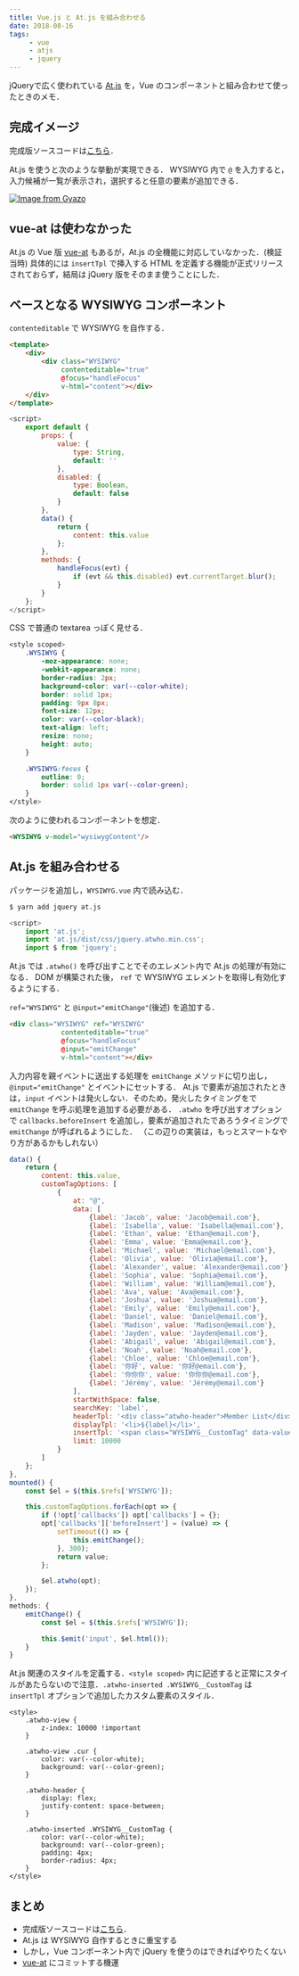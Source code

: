 ```yaml
---
title: Vue.js と At.js を組み合わせる
date: 2018-08-16
tags:
     - vue
     - atjs
     - jquery
---
```


jQueryで広く使われている [At.js](https://github.com/ichord/At.js) を，Vue のコンポーネントと組み合わせて使ったときのメモ．

## 完成イメージ

完成版ソースコードは[こちら](https://github.com/tanakaworld/vue-with-atjs)．

At.js を使うと次のような挙動が実現できる．
WYSIWYG 内で `@` を入力すると，入力候補が一覧が表示され，選択すると任意の要素が追加できる．

[![Image from Gyazo](https://i.gyazo.com/528e95314d7ac72932e3edf52f291c11.gif)](https://gyazo.com/528e95314d7ac72932e3edf52f291c11)


## vue-at は使わなかった

At.js の Vue 版 [vue-at](https://github.com/fritx/vue-at) もあるが，At.js の全機能に対応していなかった．(検証当時)
具体的には `insertTpl` で挿入する HTML を定義する機能が正式リリースされておらず，結局は jQuery 版をそのまま使うことにした．


## ベースとなる WYSIWYG コンポーネント

`contenteditable` で WYSIWYG を自作する．

```html
<template>
    <div>
        <div class="WYSIWYG"
             contenteditable="true"
             @focus="handleFocus"
             v-html="content"></div>
    </div>
</template>
```

```javascript
<script>
    export default {
        props: {
            value: {
                type: String,
                default: ''
            },
            disabled: {
                type: Boolean,
                default: false
            }
        },
        data() {
            return {
                content: this.value
            };
        },
        methods: {
            handleFocus(evt) {
                if (evt && this.disabled) evt.currentTarget.blur();
            }
        }
    };
</script>
```

CSS で普通の textarea っぽく見せる．

```css
<style scoped>
    .WYSIWYG {
        -moz-appearance: none;
        -webkit-appearance: none;
        border-radius: 2px;
        background-color: var(--color-white);
        border: solid 1px;
        padding: 9px 8px;
        font-size: 12px;
        color: var(--color-black);
        text-align: left;
        resize: none;
        height: auto;
    }

    .WYSIWYG:focus {
        outline: 0;
        border: solid 1px var(--color-green);
    }
</style>
```

次のように使われるコンポーネントを想定．

```html
<WYSIWYG v-model="wysiwygContent"/>
```


## At.js を組み合わせる

パッケージを追加し，`WYSIWYG.vue` 内で読み込む．

```bash
$ yarn add jquery at.js
```
```javascript
<script>
    import 'at.js';
    import 'at.js/dist/css/jquery.atwho.min.css';
    import $ from 'jquery';
```

At.js では `.atwho()` を呼び出すことでそのエレメント内で At.js の処理が有効になる．
DOM が構築された後， `ref` で WYSIWYG エレメントを取得し有効化するようにする．

`ref="WYSIWYG"` と `@input="emitChange"`(後述) を追加する．

```html
<div class="WYSIWYG" ref="WYSIWYG"
             contenteditable="true"
             @focus="handleFocus"
             @input="emitChange"
             v-html="content"></div>
```

入力内容を親イベントに送出する処理を `emitChange` メソッドに切り出し，`@input="emitChange"` とイベントにセットする．
At.js で要素が追加されたときは，`input` イベントは発火しない．そのため，発火したタイミングをで `emitChange` を呼ぶ処理を追加する必要がある．
`.atwho` を呼び出すオプションで `callbacks.beforeInsert` を追加し，要素が追加されたであろうタイミングで `emitChange` が呼ばれるようにした．
（この辺りの実装は，もっとスマートなやり方があるかもしれない）


```javascript
data() {
    return {
        content: this.value,
        customTagOptions: [
            {
                at: "@",
                data: [
                    {label: 'Jacob', value: 'Jacob@email.com'},
                    {label: 'Isabella', value: 'Isabella@email.com'},
                    {label: 'Ethan', value: 'Ethan@email.com'},
                    {label: 'Emma', value: 'Emma@email.com'},
                    {label: 'Michael', value: 'Michael@email.com'},
                    {label: 'Olivia', value: 'Olivia@email.com'},
                    {label: 'Alexander', value: 'Alexander@email.com'},
                    {label: 'Sophia', value: 'Sophia@email.com'},
                    {label: 'William', value: 'William@email.com'},
                    {label: 'Ava', value: 'Ava@email.com'},
                    {label: 'Joshua', value: 'Joshua@email.com'},
                    {label: 'Emily', value: 'Emily@email.com'},
                    {label: 'Daniel', value: 'Daniel@email.com'},
                    {label: 'Madison', value: 'Madison@email.com'},
                    {label: 'Jayden', value: 'Jayden@email.com'},
                    {label: 'Abigail', value: 'Abigail@email.com'},
                    {label: 'Noah', value: 'Noah@email.com'},
                    {label: 'Chloe', value: 'Chloe@email.com'},
                    {label: '你好', value: '你好@email.com'},
                    {label: '你你你', value: '你你你@email.com'},
                    {label: 'Jérémy', value: 'Jérémy@email.com'}
                ],
                startWithSpace: false,
                searchKey: 'label',
                headerTpl: '<div class="atwho-header">Member List</div>',
                displayTpl: '<li>${label}</li>',
                insertTpl: '<span class="WYSIWYG__CustomTag" data-value="${value}">@${label}</span>',
                limit: 10000
            }
        ]
    };
},
mounted() {
    const $el = $(this.$refs['WYSIWYG']);

    this.customTagOptions.forEach(opt => {
        if (!opt['callbacks']) opt['callbacks'] = {};
        opt['callbacks']['beforeInsert'] = (value) => {
            setTimeout(() => {
                this.emitChange();
            }, 300);
            return value;
        };

        $el.atwho(opt);
    });
},
methods: {
    emitChange() {
        const $el = $(this.$refs['WYSIWYG']);

        this.$emit('input', $el.html());
    }
}
```

At.js 関連のスタイルを定義する．`<style scoped>` 内に記述すると正常にスタイルがあたらないので注意．`.atwho-inserted .WYSIWYG__CustomTag` は `insertTpl` オプションで追加したカスタム要素のスタイル．

```
<style>
    .atwho-view {
        z-index: 10000 !important
    }

    .atwho-view .cur {
        color: var(--color-white);
        background: var(--color-green);
    }

    .atwho-header {
        display: flex;
        justify-content: space-between;
    }

    .atwho-inserted .WYSIWYG__CustomTag {
        color: var(--color-white);
        background: var(--color-green);
        padding: 4px;
        border-radius: 4px;
    }
</style>
```

## まとめ

- 完成版ソースコードは[こちら](https://github.com/tanakaworld/vue-with-atjs)．
- At.js は WYSIWYG 自作するときに重宝する
- しかし，Vue コンポーネント内で jQuery を使うのはできればやりたくない
- [vue-at](https://github.com/fritx/vue-at) にコミットする機運
